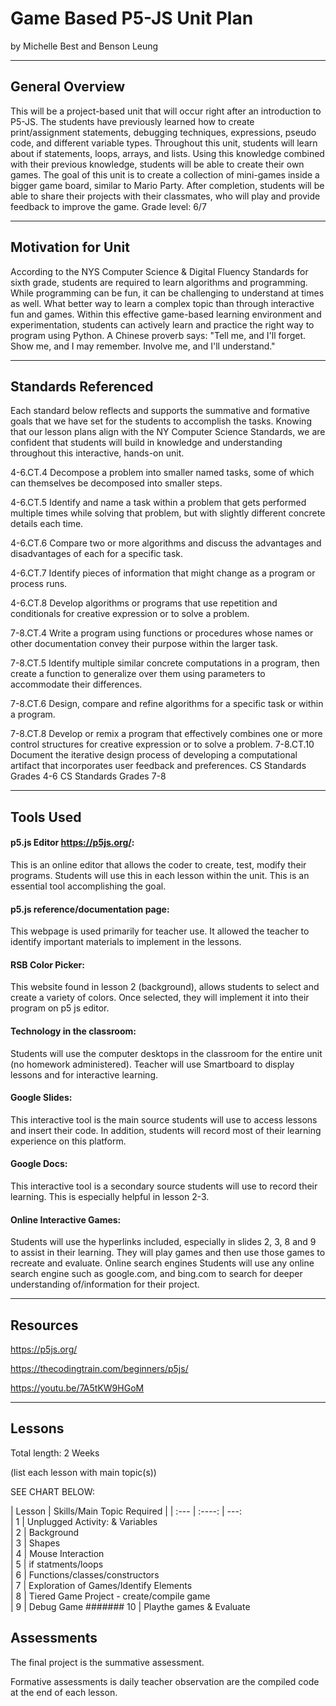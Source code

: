 # Game Based P5-JS Unit Plan
by Michelle Best and Benson Leung

-----

## General Overview
This will be a project-based unit that will occur right after an introduction to P5-JS.  The students have previously learned how to create print/assignment statements, debugging techniques, expressions, pseudo code, and different variable types.  Throughout this unit, students will learn about if statements, loops, arrays, and lists.  Using this knowledge combined with their previous knowledge, students will be able to create their own games.  The goal of this unit is to create a collection of mini-games inside a bigger game board, similar to Mario Party.  After completion, students will be able to share their projects with their classmates, who will play and provide feedback to improve the game.
Grade level: 6/7

---

## Motivation for Unit
According to the NYS Computer Science & Digital Fluency Standards for sixth grade, students are required to learn algorithms and programming. While programming can be fun, it can be challenging to understand at times as well. What better way to learn a complex topic than through interactive fun and games. Within this effective game-based learning environment and experimentation, students can actively learn and practice the right way to program using Python.
A Chinese proverb says: "Tell me, and I'll forget. Show me, and I may remember. Involve me, and I'll understand."

---

## Standards Referenced

Each standard below reflects and supports the summative and formative goals that we have set for the students to accomplish the tasks. Knowing that our lesson plans align with the NY Computer Science Standards, we are confident that students will build in knowledge and understanding throughout this interactive, hands-on unit. 

4-6.CT.4 Decompose a problem into smaller named tasks, some of which can themselves be decomposed into smaller steps.

4-6.CT.5 Identify and name a task within a problem that gets performed multiple times while solving that problem, but with slightly different concrete details each time.

4-6.CT.6 Compare two or more algorithms and discuss the advantages and disadvantages of each for a specific task.

4-6.CT.7 Identify pieces of information that might change as a program or process runs.

4-6.CT.8 Develop algorithms or programs that use repetition and conditionals for creative expression or to solve a problem.


7-8.CT.4 Write a program using functions or procedures whose names or other documentation convey their purpose within the larger task.

7-8.CT.5 Identify multiple similar concrete computations in a program, then create a function to generalize over them using parameters to accommodate their differences.

7-8.CT.6 Design, compare and refine algorithms for a specific task or within a program.

7-8.CT.8 Develop or remix a program that effectively combines one or more control structures for creative expression or to solve a problem.
7-8.CT.10 Document the iterative design process of developing a computational artifact that incorporates user feedback and preferences.
CS Standards Grades 4-6     CS Standards Grades 7-8 


---

## Tools Used


#### p5.js Editor https://p5js.org/:
This is an online editor that allows the coder to create, test, modify their programs. Students will use this in each lesson within the unit. This is an essential tool accomplishing the goal. 

#### p5.js reference/documentation page: 
This webpage is used primarily for teacher use. It allowed the teacher to identify important materials to implement in the lessons.
#### RSB Color Picker: 
This website found in lesson 2 (background), allows students to select and create a variety of colors. Once selected, they will implement it into their program on p5 js editor.
#### Technology in the classroom:
Students will use the computer desktops in the classroom for the entire unit (no homework administered). Teacher will use Smartboard to display lessons and for interactive learning.  
#### Google Slides:
This interactive tool is the main source students will use to access lessons and insert their code. In addition, students will record most of their learning experience on this platform. 
#### Google Docs: 
This interactive tool is a secondary source students will use to record  their learning. This is especially helpful in lesson 2-3.  
#### Online Interactive Games:
Students will use the hyperlinks included, especially in slides 2, 3, 8 and 9 to assist in their learning. They will play games and then use those games to recreate and evaluate. 
Online search engines
Students will use any online search engine such as google.com, and bing.com to search for deeper understanding of/information for their project. 



---

## Resources
https://p5js.org/

https://thecodingtrain.com/beginners/p5js/

https://youtu.be/7A5tKW9HGoM

---

## Lessons
Total length: 2 Weeks

(list each lesson with main topic(s))

SEE CHART BELOW:



| Lesson      | Skills/Main Topic Required               | 
| :---                |    :----:   |          ---:         
| 1           | Unplugged Activity: & Variables             
| 2           | Background               
| 3           | Shapes                          
| 4           | Mouse Interaction                     
| 5           | if statments/loops                        
| 6           | Functions/classes/constructors            
| 7           | Exploration of Games/Identify Elements    
| 8           | Tiered Game Project - create/compile game  
| 9           | Debug Game 
####### 10          | Playthe games  & Evaluate 


## Assessments
The final project is the summative assessment.

Formative assessments is daily teacher observation are the compiled code at the end of each lesson.

